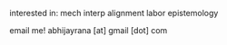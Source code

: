 interested in:
mech interp
alignment
labor
epistemology

email me!
abhijayrana [at] gmail [dot] com
